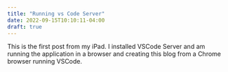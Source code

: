 ```yaml
---
title: "Running vs Code Server"
date: 2022-09-15T10:10:11-04:00
draft: true
---
```


This is the first post from my iPad.  I installed VSCode Server and am running the application in a browser and creating this blog from a Chrome browser running VSCode.